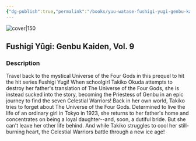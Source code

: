 ```yaml
---
{"dg-publish":true,"permalink":"/books/yuu-watase-fushigi-yugi-genbu-kaiden-vol-9/","title":"\"Fushigi Yûgi: Genbu Kaiden, Vol. 9\"","tags":["manga","romance","Fantasy"]}
---
```




![cover|150](http://books.google.com/books/content?id=DUQTvgAACAAJ&printsec=frontcover&img=1&zoom=1&source=gbs_api)

## Fushigi Yûgi: Genbu Kaiden, Vol. 9

### Description

Travel back to the mystical Universe of the Four Gods in this prequel to hit the hit series Fushigi Yugi! When schoolgirl Takiko Okuda attempts to destroy her father's translation of The Universe of the Four Gods, she is instead sucked into the story, becoming the Priestess of Genbu in an epic journey to find the seven Celestial Warriors! Back in her own world, Takiko tries to forget about The Universe of the Four Gods. Determined to live the life of an ordinary girl in Tokyo in 1923, she returns to her father's home and concentrates on being a loyal daughter--and, soon, a dutiful bride. But she can't leave her other life behind. And while Takiko struggles to cool her still-burning heart, the Celestial Warriors battle through a new ice age!
```